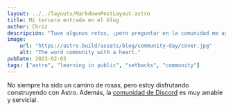```yaml
---
layout: ../../layouts/MarkdownPostLayout.astro
title: Mi tercera entrada en el blog
author: Chriz
descripción: "Tuve algunos retos, ¡pero preguntar en la comunidad me ayudó mucho!"
image: 
    url: "https://astro.build/assets/blog/community-day/cover.jpg"
    alt: "The word community with a heart."
pubDate: 2023-02-03
tags: ["astro", "learning in public", "setbacks", "community"]
---
```

No siempre ha sido un camino de rosas, pero estoy disfrutando construyendo con Astro. Además, la [comunidad de Discord](https://astro.build/chat) es muy amable y servicial.